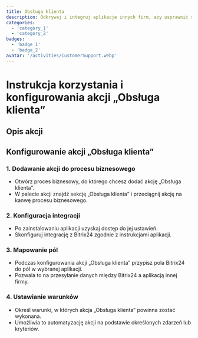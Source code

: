 ```yaml
---
title: Obsługa klienta
description: Odkrywaj i integruj aplikacje innych firm, aby usprawnić swoją działalność.
categories: 
  - 'category_1'
  - 'category_2'
badges: 
  - 'badge_1'
  - 'badge_2'
avatar: '/activities/CustomerSupport.webp'
---
```

# Instrukcja korzystania i konfigurowania akcji „Obsługa klienta”

## Opis akcji

## **Konfigurowanie akcji „Obsługa klienta”**

### 1. Dodawanie akcji do procesu biznesowego
- Otwórz proces biznesowy, do którego chcesz dodać akcję „Obsługa klienta”.
- W palecie akcji znajdź sekcję „Obsługa klienta” i przeciągnij akcję na kanwę procesu biznesowego.

### 2. Konfiguracja integracji
- Po zainstalowaniu aplikacji uzyskaj dostęp do jej ustawień.
- Skonfiguruj integrację z Bitrix24 zgodnie z instrukcjami aplikacji.

### 3. Mapowanie pól
- Podczas konfigurowania akcji „Obsługa klienta” przypisz pola Bitrix24 do pól w wybranej aplikacji.
- Pozwala to na przesyłanie danych między Bitrix24 a aplikacją innej firmy.

### 4. Ustawianie warunków
- Określ warunki, w których akcja „Obsługa klienta” powinna zostać wykonana.
- Umożliwia to automatyzację akcji na podstawie określonych zdarzeń lub kryteriów.